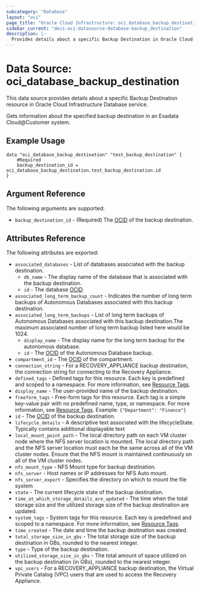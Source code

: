 ```yaml
---
subcategory: "Database"
layout: "oci"
page_title: "Oracle Cloud Infrastructure: oci_database_backup_destination"
sidebar_current: "docs-oci-datasource-database-backup_destination"
description: |-
  Provides details about a specific Backup Destination in Oracle Cloud Infrastructure Database service
---
```


# Data Source: oci_database_backup_destination
This data source provides details about a specific Backup Destination resource in Oracle Cloud Infrastructure Database service.

Gets information about the specified backup destination in an Exadata Cloud@Customer system.


## Example Usage

```hcl
data "oci_database_backup_destination" "test_backup_destination" {
	#Required
	backup_destination_id = oci_database_backup_destination.test_backup_destination.id
}
```

## Argument Reference

The following arguments are supported:

* `backup_destination_id` - (Required) The [OCID](https://docs.cloud.oracle.com/iaas/Content/General/Concepts/identifiers.htm) of the backup destination.


## Attributes Reference

The following attributes are exported:

* `associated_databases` - List of databases associated with the backup destination.
	* `db_name` - The display name of the database that is associated with the backup destination.
	* `id` - The database [OCID](https://docs.cloud.oracle.com/iaas/Content/General/Concepts/identifiers.htm).
* `associated_long_term_backup_count` - Indicates the number of long term backups of Autonomous Databases associated with this backup destination.
* `associated_long_term_backups` - List of long term backups of Autonomous Databases associated with this backup destination.The maximum associated number of long term backup listed here would be 1024.
	* `display_name` - The display name for the long term backup for the autonomous database.
	* `id` - The [OCID](https://docs.cloud.oracle.com/iaas/Content/General/Concepts/identifiers.htm) of the Autonomous Database backup.
* `compartment_id` - The [OCID](https://docs.cloud.oracle.com/iaas/Content/General/Concepts/identifiers.htm) of the compartment.
* `connection_string` - For a RECOVERY_APPLIANCE backup destination, the connection string for connecting to the Recovery Appliance.
* `defined_tags` - Defined tags for this resource. Each key is predefined and scoped to a namespace. For more information, see [Resource Tags](https://docs.cloud.oracle.com/iaas/Content/General/Concepts/resourcetags.htm). 
* `display_name` - The user-provided name of the backup destination.
* `freeform_tags` - Free-form tags for this resource. Each tag is a simple key-value pair with no predefined name, type, or namespace. For more information, see [Resource Tags](https://docs.cloud.oracle.com/iaas/Content/General/Concepts/resourcetags.htm).  Example: `{"Department": "Finance"}` 
* `id` - The [OCID](https://docs.cloud.oracle.com/iaas/Content/General/Concepts/identifiers.htm) of the backup destination.
* `lifecycle_details` - A descriptive text associated with the lifecycleState. Typically contains additional displayable text 
* `local_mount_point_path` - The local directory path on each VM cluster node where the NFS server location is mounted. The local directory path and the NFS server location must each be the same across all of the VM cluster nodes. Ensure that the NFS mount is maintained continuously on all of the VM cluster nodes. 
* `nfs_mount_type` - NFS Mount type for backup destination.
* `nfs_server` - Host names or IP addresses for NFS Auto mount.
* `nfs_server_export` - Specifies the directory on which to mount the file system
* `state` - The current lifecycle state of the backup destination.
* `time_at_which_storage_details_are_updated` - The time when the total storage size and the utilized storage size of the backup destination are updated.
* `system_tags` - System tags for this resource. Each key is predefined and scoped to a namespace. For more information, see [Resource Tags](https://docs.cloud.oracle.com/iaas/Content/General/Concepts/resourcetags.htm). 
* `time_created` - The date and time the backup destination was created.
* `total_storage_size_in_gbs` - The total storage size of the backup destination in GBs, rounded to the nearest integer.
* `type` - Type of the backup destination.
* `utilized_storage_size_in_gbs` - The total amount of space utilized on the backup destination (in GBs), rounded to the nearest integer.
* `vpc_users` - For a RECOVERY_APPLIANCE backup destination, the Virtual Private Catalog (VPC) users that are used to access the Recovery Appliance.

